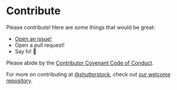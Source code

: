 # Contribute

Please contribute! Here are some things that would be great:
- [Open an issue!](https://github.com/shutterstock/shutterstock-oauth-sample/issues/new)
- Open a pull request!
- Say hi! :wave:

Please abide by the [Contributor Covenant Code of Conduct](CODE_OF_CONDUCT.md).

For more on contributing at [@shutterstock](https://github.com/shutterstock), check out [our welcome repository](https://github.com/shutterstock/welcome).
